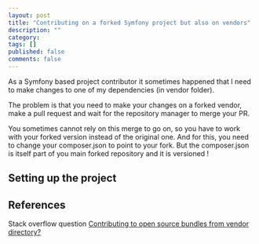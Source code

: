 ```yaml
---
layout: post
title: "Contributing on a forked Symfony project but also on vendors"
description: ""
category:
tags: []
published: false
comments: false
---
```


As a Symfony based project contributor it sometimes happened that I need to make changes to one of my dependencies (in vendor folder).

The problem is that you need to make your changes on a forked vendor, make a pull request and wait for the repository manager to merge your PR.

You sometimes cannot rely on this merge to go on, so you have to work with your forked version instead of the original one.
And for this, you need to change your composer.json to point to your fork.
But the composer.json is itself part of you main forked repository and it is versioned !


## Setting up the project


## References
Stack overflow question [Contributing to open source bundles from vendor directory?](https://stackoverflow.com/questions/13325158/contributing-to-open-source-bundles-from-vendor-directory)
